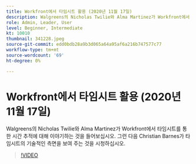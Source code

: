 ```yaml
---
title: Workfront에서 타임시트 활용 (2020년 11월 17일)
description: Walgreens의 Nicholas Twilie와 Alma Martinez가 Workfront에서 타임시트를 통한 시간 추적에 대해 이야기하는 것을 들어보십시오. Christian Barnes가 보여주는 것을 보세요... (설명은 60~160자 사이여야 함)
role: Admin, Leader, User
level: Beginner, Intermediate
kt: 10010
thumbnail: 341228.jpeg
source-git-commit: edd0bdb28a9b3d065a64a95af6a216b747577c77
workflow-type: tm+mt
source-wordcount: '69'
ht-degree: 0%

---
```


# Workfront에서 타임시트 활용 (2020년 11월 17일)

Walgreens의 Nicholas Twilie와 Alma Martinez가 Workfront에서 타임시트를 통한 시간 추적에 대해 이야기하는 것을 들어보십시오. 그런 다음 Christian Barnes가 타임시트의 기술적인 측면을 보여 주는 것을 시청하십시오.

>[!VIDEO](https://video.tv.adobe.com/v/341228/?quality=12&learn=on)
